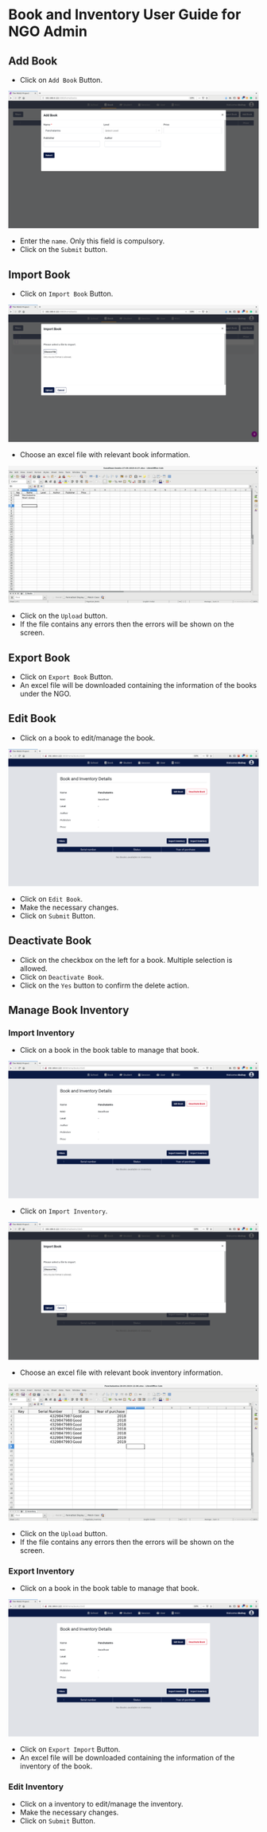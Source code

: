 # **Book and Inventory User Guide for NGO Admin**

## **Add Book**

* Click on `Add Book` Button.

![Screenshot](img/add_book_ngo_admin.png)

* Enter the `name`. Only this field is compulsory.
* Click on the `Submit` button.

## **Import Book**

* Click on `Import Book` Button.

![Screenshot](img/import_book_ngo_admin.png)

* Choose an excel file with relevant book information.

![Screenshot](img/import_book.png)

* Click on the `Upload` button.
* If the file contains any errors then the errors will be shown on the screen.

## **Export Book**

* Click on `Export Book` Button.
* An excel file will be downloaded containing the information of the books under the NGO.

## **Edit Book**

* Click on a book to edit/manage the book.

![Screenshot](img/edit_book.png)

* Click on `Edit Book`.
* Make the necessary changes.
* Click on `Submit` Button.

## **Deactivate Book**

* Click on the checkbox on the left for a book. Multiple selection is allowed.
* Click on `Deactivate Book`. 
* Click on the `Yes` button to confirm the delete action.

## **Manage Book Inventory**

### Import Inventory

* Click on a book in the book table to manage that book.

![Screenshot](img/edit_book.png)

* Click on `Import Inventory`.

![Screenshot](img/import_inventory_ngo_admin.png)

* Choose an excel file with relevant book inventory information.

![Screenshot](img/import_inventory.png)

* Click on the `Upload` button.
* If the file contains any errors then the errors will be shown on the screen.

### **Export Inventory**

* Click on a book in the book table to manage that book.

![Screenshot](img/edit_book.png)

* Click on `Export Import` Button.
* An excel file will be downloaded containing the information of the inventory of the book.

### **Edit Inventory**

* Click on a inventory to edit/manage the inventory.
* Make the necessary changes.
* Click on `Submit` Button.

